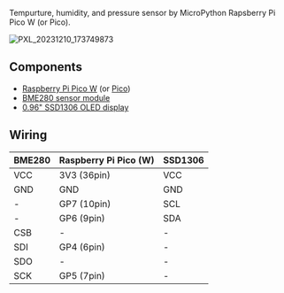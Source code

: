 Tempurture, humidity, and pressure sensor by MicroPython Rapsberry Pi Pico W (or Pico).

![PXL_20231210_173749873](https://github.com/quojama/pico-sensor/assets/4445606/94351a25-70b7-4e99-bd5c-5e21986fb28d)

## Components

- [Raspberry Pi Pico W](https://akizukidenshi.com/catalog/g/gM-17947/) (or [Pico](https://akizukidenshi.com/catalog/g/gM-16132/))
- [BME280 sensor module](https://akizukidenshi.com/catalog/g/gK-09421/)
- [0.96" SSD1306 OLED display](https://akizukidenshi.com/catalog/g/gP-12031/)


## Wiring

| BME280 | Raspberry Pi Pico (W) | SSD1306 |
| --- | --- | --- |
| VCC | 3V3 (36pin) | VCC |
| GND | GND | GND |
| - | GP7 (10pin) | SCL |
| - | GP6 (9pin) | SDA |
| CSB | - | - |
| SDI | GP4 (6pin) | - |
| SDO | - | - |
| SCK | GP5 (7pin) | - |
